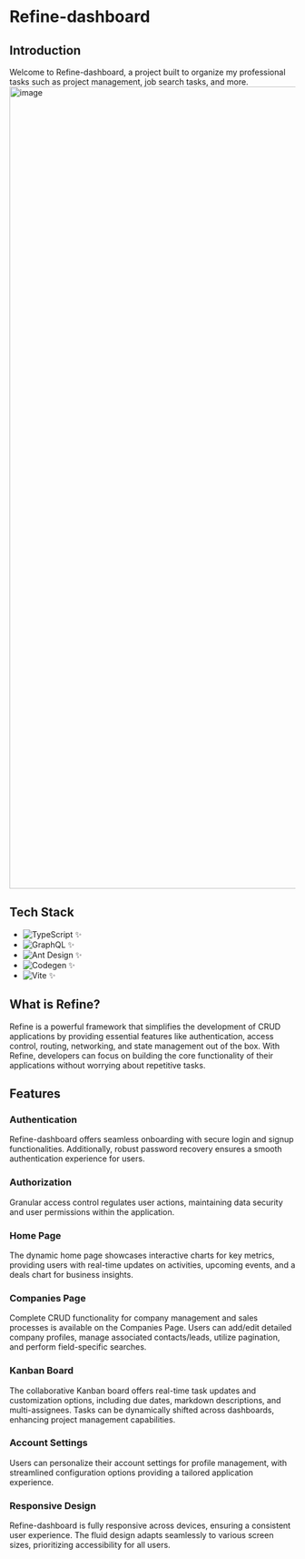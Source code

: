 # Refine-dashboard

## Introduction

Welcome to Refine-dashboard, a project built to organize my professional tasks such as project management, job search tasks, and more.
<img width="1410" alt="image" src="https://github.com/sumtzehern/refine-dashboard/assets/77678835/71de4d36-da41-4fcc-840f-f134d0bd75cf">


## Tech Stack

- ![TypeScript](https://img.shields.io/badge/-TypeScript-3178C6?logo=typescript&logoColor=white&style=for-the-badge) ✨
- ![GraphQL](https://img.shields.io/badge/-GraphQL-E10098?logo=graphql&logoColor=white&style=for-the-badge) ✨
- ![Ant Design](https://img.shields.io/badge/-Ant%20Design-0170FE?logo=ant-design&logoColor=white&style=for-the-badge) ✨
- ![Codegen](https://img.shields.io/badge/-Codegen-47A248?logo=codegen&logoColor=white&style=for-the-badge) ✨
- ![Vite](https://img.shields.io/badge/-Vite-646CFF?logo=vite&logoColor=white&style=for-the-badge) ✨


## What is Refine?

Refine is a powerful framework that simplifies the development of CRUD applications by providing essential features like authentication, access control, routing, networking, and state management out of the box. With Refine, developers can focus on building the core functionality of their applications without worrying about repetitive tasks.

## Features

### Authentication

Refine-dashboard offers seamless onboarding with secure login and signup functionalities. Additionally, robust password recovery ensures a smooth authentication experience for users.

### Authorization

Granular access control regulates user actions, maintaining data security and user permissions within the application.

### Home Page

The dynamic home page showcases interactive charts for key metrics, providing users with real-time updates on activities, upcoming events, and a deals chart for business insights.

### Companies Page

Complete CRUD functionality for company management and sales processes is available on the Companies Page. Users can add/edit detailed company profiles, manage associated contacts/leads, utilize pagination, and perform field-specific searches.

### Kanban Board

The collaborative Kanban board offers real-time task updates and customization options, including due dates, markdown descriptions, and multi-assignees. Tasks can be dynamically shifted across dashboards, enhancing project management capabilities.

### Account Settings

Users can personalize their account settings for profile management, with streamlined configuration options providing a tailored application experience.

### Responsive Design

Refine-dashboard is fully responsive across devices, ensuring a consistent user experience. The fluid design adapts seamlessly to various screen sizes, prioritizing accessibility for all users.

